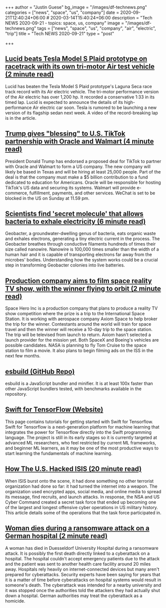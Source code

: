 +++
author = "Justin Guese"
bg_image = "/images/df-technews.png"
categories = ["news", "space", "us", "company"]
date = 2020-09-21T12:40:24+06:00 # 2020-03-14T15:40:24+06:00
description = "Tech NEWS 2020-09-21 - topics: space, us, company"
image = "/images/df-technews.png"
tags = ["news", "space", "us", "company", "air", "electric", "trip"]
title = "Tech NEWS 2020-09-21"
type = "post"

+++

## [Lucid beats Tesla Model S Plaid prototype on racetrack with its own tri-motor Air test vehicle (2 minute read)](https://electrek.co/2020/09/18/lucid-beats-tesla-model-s-plaid-prototype-on-racetrack-with-its-own-tri-motor-air-test-vehicle//1/01000174b02289d2-2f667810-682b-4670-8895-deadeab0a50d-000000/QEVq0k4x_j2mC1wHBFy8N1h_d0d4mtFrB5-7xJCGGpo=159)

Lucid has beaten the Tesla Model S Plaid prototype's Laguna Seca race track record with its Air electric vehicle. The tri-motor performance version of the Air electric has over 1,200 hp. It recorded a conservative 1:33 in its timed lap. Lucid is expected to announce the details of its high-performance Air electric car soon. Tesla is rumored to be launching a new version of its flagship sedan next week. A video of the record-breaking lap is in the article.

## [Trump gives "blessing" to U.S. TikTok partnership with Oracle and Walmart (4 minute read)](https://www.cbsnews.com/news/trump-gives-blessing-to-u-s-tiktok-partnership-with-oracle-and-walmart//1/01000174b02289d2-2f667810-682b-4670-8895-deadeab0a50d-000000/XZxAJXRszDZ1BV1SLt3l4i8266JIz8DNySLpD30WCy8=159)

President Donald Trump has endorsed a proposed deal for TikTok to partner with Oracle and Walmart to form a US company. The new company will likely be based in Texas and will be hiring at least 25,000 people. Part of the deal is that the company must make a $5 billion contribution to a fund dedicated to education for Americans. Oracle will be responsible for hosting TikTok's US data and securing its systems. Walmart will provide e-commerce, fulfillment, payments, and other services. WeChat is set to be blocked in the US on Sunday at 11.59 pm.

## [Scientists find 'secret molecule' that allows bacteria to exhale electricity (6 minute read)](https://www.livescience.com/electron-breathing-geobacter-microbes.html/1/01000174b02289d2-2f667810-682b-4670-8895-deadeab0a50d-000000/bG4GJyc2_BewZIybL23qqLWG66VtaTAnj0VvbgSi77U=159)

Geobacter, a groundwater-dwelling genus of bacteria, eats organic waste and exhales electrons, generating a tiny electric current in the process. The Geobacter breathes through conductive filaments hundreds of times their size called nanowire. Nanowire is 100,000 times smaller than the width of a human hair and it is capable of transporting electrons far away from the microbes' bodies. Understanding how the system works could be a crucial step in transforming Geobacter colonies into live batteries.

## [Production company aims to film space reality TV show, with the winner flying to orbit (2 minute read)](https://www.theverge.com/2020/9/17/21443768/nasa-iss-international-space-station-reality-tv-space-hero-axiom/1/01000174b02289d2-2f667810-682b-4670-8895-deadeab0a50d-000000/S3ByG66AoXH2v6AECS2GDTO8IES_QPmcrzBCV0zPSlw=159)

Space Hero Inc is a production company that plans to produce a reality TV show competition where the prize is a trip to the International Space Station. It is working with aerospace company Axiom Space to help broker the trip for the winner. Contestants around the world will train for space travel and then the winner will receive a 10-day trip to the space station. The trip will be televised from launch to return. Axiom hasn't selected a launch provider for the mission yet. Both SpaceX and Boeing's vehicles are possible candidates. NASA is planning to fly Tom Cruise to the space station to film a movie. It also plans to begin filming ads on the ISS in the next few months.

## [esbuild (GitHub Repo)](https://github.com/evanw/esbuild/1/01000174b02289d2-2f667810-682b-4670-8895-deadeab0a50d-000000/KBnu0oczNQDIVIDj1cpwYalKalUulQ9hrIpZSCkfLKk=159)

esbuild is a JavaScript bundler and minifier. It is at least 100x faster than other JavaScript bundlers tested, with benchmarks available in the repository.

## [Swift for TensorFlow (Website)](https://www.tensorflow.org/swift/1/01000174b02289d2-2f667810-682b-4670-8895-deadeab0a50d-000000/yLM7A6SqaV3Wo0dWEml9y9WUz7k1Guk0nBkJSEVKtOQ=159)

This page contains tutorials for getting started with Swift for Tensorflow. Swift for Tensorflow is a next-generation platform for machine learning that integrates the power for Tensorflow directly into the Swift programming language. The project is still in its early stages so it is currently targeted at advanced ML researchers, who feel restricted by current ML frameworks, and beginner ML learners, as it may be one of the most productive ways to start learning the fundamentals of machine learning.

## [How The U.S. Hacked ISIS (20 minute read)](https://www.npr.org/2019/09/26/763545811/how-the-u-s-hacked-isis/1/01000174b02289d2-2f667810-682b-4670-8895-deadeab0a50d-000000/-uaXLZ1MvJLWo8WWjXodvjCCgI8moVJVZtN0tKy6K60=159)

When ISIS burst onto the scene, it had done something no other terrorist organization had done so far: it had turned the internet into a weapon. The organization used encrypted apps, social media, and online media to spread its message, find recruits, and launch attacks. In response, the NSA and US Cyber Command created a secret task force that ended up becoming one of the largest and longest offensive cyber operations in US military history. This article details some of the operations that the task force participated in.

## [Woman dies during a ransomware attack on a German hospital (2 minute read)](https://www.theverge.com/2020/9/17/21443851/death-ransomware-attack-hospital-germany-cybersecurity/1/01000174b02289d2-2f667810-682b-4670-8895-deadeab0a50d-000000/-sa34HwP7FgZM-otxjk6KpHHOO_TEF7aK1YxL2Y8Cno=159)

A woman has died in Duesseldorf University Hospital during a ransomware attack. It is possibly the first death directly linked to a cyberattack on a hospital. The hospital couldn't accept emergency patients due to the attack and the patient was sent to another health care facility around 20 miles away. Hospitals rely heavily on internet-connected devices but many aren't prepared for cyberattacks. Security experts have been saying for years that it is a matter of time before cyberattacks on hospital systems would result in someone's death. The cyberattack was intended for a nearby university and it was stopped once the authorities told the attackers they had actually shut down a hospital. German authorities may treat the cyberattack as a homicide.

